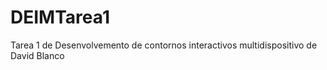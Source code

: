 # DEIMTarea1
 Tarea 1 de Desenvolvemento de contornos interactivos multidispositivo de David Blanco
